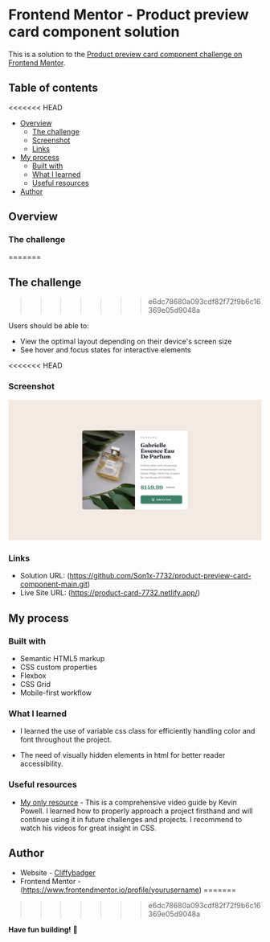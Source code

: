 # Frontend Mentor - Product preview card component solution

This is a solution to the [Product preview card component challenge on Frontend Mentor](https://www.frontendmentor.io/challenges/product-preview-card-component-GO7UmttRfa).  

## Table of contents

<<<<<<< HEAD
- [Overview](#overview)
  - [The challenge](#the-challenge)
  - [Screenshot](#screenshot)
  - [Links](#links)
- [My process](#my-process)
  - [Built with](#built-with)
  - [What I learned](#what-i-learned)
  - [Useful resources](#useful-resources)
- [Author](#author)


## Overview

### The challenge
=======
## The challenge
>>>>>>> e6dc78680a093cdf82f72f9b6c16369e05d9048a

Users should be able to:

- View the optimal layout depending on their device's screen size
- See hover and focus states for interactive elements

<<<<<<< HEAD
### Screenshot

![](./design/desktop-design.jpg)


### Links

- Solution URL: (https://github.com/Son1x-7732/product-preview-card-component-main.git)
- Live Site URL: (https://product-card-7732.netlify.app/)

## My process

### Built with

- Semantic HTML5 markup
- CSS custom properties
- Flexbox
- CSS Grid
- Mobile-first workflow

### What I learned

- I learned the use of variable css class for efficiently handling color and font throughout the project.

- The need of visually hidden elements in html for better reader accessibility.

### Useful resources

- [My only resource](https://www.youtube.com/watch?v=B2WL6KkqhLQ) - This is a comprehensive video guide by Kevin Powell. I learned how to properly approach a project firsthand and will continue using it in future challenges and projects. I recommend to watch his videos for great insight in CSS.


## Author

- Website - [Cliffybadger](https://www.your-site.com)
- Frontend Mentor - (https://www.frontendmentor.io/profile/yourusername)
=======
>>>>>>> e6dc78680a093cdf82f72f9b6c16369e05d9048a

**Have fun building!** 🚀
